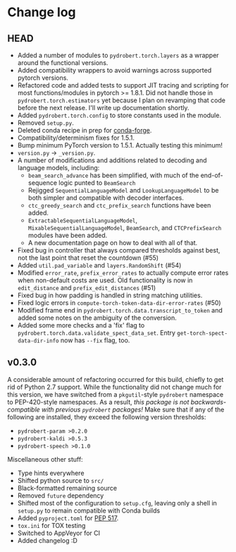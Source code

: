 # Change log

## HEAD

- Added a number of modules to `pydrobert.torch.layers` as a wrapper around the
  functional versions.
- Added compatibility wrappers to avoid warnings across supported pytorch
  versions.
- Refactored code and added tests to support JIT tracing and scripting for most
  functions/modules in pytorch >= 1.8.1. Did not handle those in
  `pydrobert.torch.estimators` yet because I plan on revamping that code
  before the next release. I'll write up documentation shortly.
- Added `pydrobert.torch.config` to store constants used in the module.
- Removed `setup.py`.
- Deleted conda recipe in prep for [conda-forge](https://conda-forge.org/).
- Compatibility/determinism fixes for 1.5.1.
- Bump minimum PyTorch version to 1.5.1. Actually testing this minimum!
- `version.py` -> `_version.py`.
- A number of modifications and additions related to decoding and language
  models, including:
  - `beam_search_advance` has been simplified, with much of the end-of-sequence
    logic punted to `BeamSearch`
  - Rejigged `SequentialLanguageModel` and `LookupLanguageModel` to be both
    simpler and compatible with decoder interfaces.
  - `ctc_greedy_search` and `ctc_prefix_search` functions have been added.
  - `ExtractableSequentialLanguageModel`, `MixableSequentialLanguageModel`,
    `BeamSearch`, and `CTCPrefixSearch` modules have been added.
  - A new documentation page on how to deal with all of that.
- Fixed bug in controller that always compared thresholds against best, not the
  last point that reset the countdown (#55)
- Added `util.pad_variable` and `layers.RandomShift` (#54)
- Modified `error_rate`, `prefix_error_rates` to actually compute error rates
  when non-default costs are used. Old functionality is now in
  `edit_distance` and `prefix_edit_distances` (#51)
- Fixed bug in how padding is handled in string matching utilities.
- Fixed logic errors in `compute-torch-token-data-dir-error-rates` (#50)
- Modified frame end in `pydrobert.torch.data.transcript_to_token` and added
  some notes on the ambiguity of the conversion.
- Added some more checks and a 'fix' flag to
  `pydrobert.torch.data.validate_spect_data_set`. Entry
  `get-torch-spect-data-dir-info` now has `--fix` flag, too.

## v0.3.0

A considerable amount of refactoring occurred for this build, chiefly to get
rid of Python 2.7 support. While the functionality did not change much for this
version, we have switched from a `pkgutil`-style `pydrobert` namespace to
PEP-420-style namespaces. As a result, *this package is not
backwards-compatible with previous `pydrobert` packages!* Make sure that if any
of the following are installed, they exceed the following version thresholds:

- `pydrobert-param >0.2.0`
- `pydrobert-kaldi >0.5.3`
- `pydrobert-speech >0.1.0`

Miscellaneous other stuff:

- Type hints everywhere
- Shifted python source to `src/`
- Black-formatted remaining source
- Removed `future` dependency
- Shifted most of the configuration to `setup.cfg`, leaving only a shell
  in `setup.py` to remain compatible with Conda builds
- Added `pyproject.toml` for [PEP 517](https://www.python.org/dev/peps/pep-0517/).
- `tox.ini` for TOX testing
- Switched to AppVeyor for CI
- Added changelog :D
